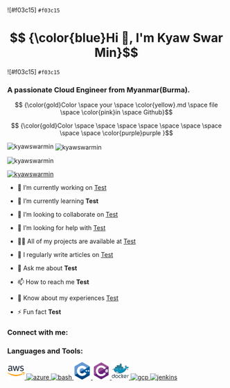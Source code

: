 ![#f03c15] `#f03c15` <h1 align="left">$$ {\color{blue}Hi 👋, I'm Kyaw Swar Min}$$</h1>
![#f03c15] `#f03c15`<h3 align="left">A passionate Cloud Engineer from Myanmar(Burma).</h3>

$$ {\color{gold}Color \space your \space \color{yellow}.md \space file \space \color{pink}in \space Github}$$

$$ {\color{gold}Color \space \space \space \space \space \space \space \space \space \color{purple}purple }$$

<p><img align="left" src="https://github-readme-stats.vercel.app/api/top-langs?username=kyawswarmin&show_icons=true&locale=en&layout=compact" alt="kyawswarmin" /></p>

<p>&nbsp;<img align="center" src="https://github-readme-stats.vercel.app/api?username=kyawswarmin&show_icons=true&locale=en" alt="kyawswarmin" /></p>

<p align="left"> <img src="https://komarev.com/ghpvc/?username=kyawswarmin&label=Profile%20views&color=0e75b6&style=flat" alt="kyawswarmin" /> </p>

<p align="left"> <a href="https://github.com/ryo-ma/github-profile-trophy"><img src="https://github-profile-trophy.vercel.app/?username=kyawswarmin" alt="kyawswarmin" /></a> </p>

- 🔭 I’m currently working on [Test](Test)

- 🌱 I’m currently learning **Test**

- 👯 I’m looking to collaborate on [Test](Test)

- 🤝 I’m looking for help with [Test](Test)

- 👨‍💻 All of my projects are available at [Test](Test)

- 📝 I regularly write articles on [Test](Test)

- 💬 Ask me about **Test**

- 📫 How to reach me **Test**

- 📄 Know about my experiences [Test](Test)

- ⚡ Fun fact **Test**

<h3 align="left">Connect with me:</h3>
<p align="left">
</p>

<h3 align="left">Languages and Tools:</h3>
<p align="left"> <a href="https://aws.amazon.com" target="_blank" rel="noreferrer"> <img src="https://raw.githubusercontent.com/devicons/devicon/master/icons/amazonwebservices/amazonwebservices-original-wordmark.svg" alt="aws" width="40" height="40"/> </a> <a href="https://azure.microsoft.com/en-in/" target="_blank" rel="noreferrer"> <img src="https://www.vectorlogo.zone/logos/microsoft_azure/microsoft_azure-icon.svg" alt="azure" width="40" height="40"/> </a> <a href="https://www.gnu.org/software/bash/" target="_blank" rel="noreferrer"> <img src="https://www.vectorlogo.zone/logos/gnu_bash/gnu_bash-icon.svg" alt="bash" width="40" height="40"/> </a> <a href="https://www.w3schools.com/cpp/" target="_blank" rel="noreferrer"> <img src="https://raw.githubusercontent.com/devicons/devicon/master/icons/cplusplus/cplusplus-original.svg" alt="cplusplus" width="40" height="40"/> </a> <a href="https://www.w3schools.com/cs/" target="_blank" rel="noreferrer"> <img src="https://raw.githubusercontent.com/devicons/devicon/master/icons/csharp/csharp-original.svg" alt="csharp" width="40" height="40"/> </a> <a href="https://www.docker.com/" target="_blank" rel="noreferrer"> <img src="https://raw.githubusercontent.com/devicons/devicon/master/icons/docker/docker-original-wordmark.svg" alt="docker" width="40" height="40"/> </a> <a href="https://cloud.google.com" target="_blank" rel="noreferrer"> <img src="https://www.vectorlogo.zone/logos/google_cloud/google_cloud-icon.svg" alt="gcp" width="40" height="40"/> </a> <a href="https://www.jenkins.io" target="_blank" rel="noreferrer"> <img src="https://www.vectorlogo.zone/logos/jenkins/jenkins-icon.svg" alt="jenkins" width="40" height="40"/> </a> </p>


